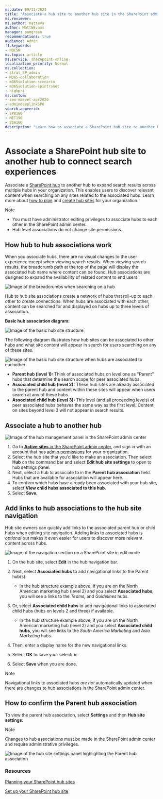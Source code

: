 ```yaml
---
ms.date: 09/11/2021
title: "Associate a hub site to another hub site in the SharePoint admin center"
ms.reviewer:
ms.author: matteva
author: MattEEvans
manager: pamgreen
recommendations: true
audience: Admin
f1.keywords:
- NOCSH
ms.topic: article
ms.service: sharepoint-online
localization_priority: Normal
ms.collection:
- Strat_SP_admin
- M365-collaboration
- m365solution-scenario
- m365solution-spintranet
- highpri
ms.custom:
- seo-marvel-apr2020
- admindeeplinkSPO
search.appverid:
- SPO160
- MET150
- BSA160
description: "Learn how to associate a SharePoint hub site to another hub site."
---
```


# Associate a SharePoint hub site to another hub to connect search experiences

Associate a [SharePoint hub](https://support.microsoft.com/office/what-is-a-sharepoint-hub-site-fe26ae84-14b7-45b6-a6d1-948b3966427f) to another hub to expand search results across multiple hubs in your organization. This enables users to discover relevant content when searching on any sites related to the associated hubs. Learn more about [how to plan](planning-hub-sites.md) and [create hub sites](create-hub-site.md) for your organization.

> [!NOTE]
>
> - You must have administrator editing privileges to associate hubs to each other in the SharePoint admin center.
> - Hub level associations do not change site permissions.

## How hub to hub associations work

When you associate hubs, there are no visual changes to the user experience except when viewing search results. When viewing search results, the breadcrumb path at the top of the page will display the associated hub name where content can be found. Hub associations are designed to expand the availability of related content to end users.

![Image of the breadcrumbs when searching on a hub](media/hub-creadcrumb.png)

Hub to hub site associations create a network of hubs that roll-up to each other to create connections. When hubs are associated with each other, content can be searched for and displayed on hubs up to three levels of association.

**Basic hub association diagram:**

![Image of the basic hub site structure](media/basic-hub-structure.png)

The following diagram illustrates how hub sites can be associated to other hubs and what site content will appear in search for users searching on any of these sites.

![Image of the basic hub site structure when hubs are associated to eachother](media/hub-structure-layered.png)

- **Parent hub (level 1):** Think of associated hubs on level one as "Parent" hubs that determine the search scope for peer associated hubs.
- **Associated child hub (level 2):** These hub sites are already associated to the parent hub and content within these sites will appear when users search at any of these hubs.
- **Associated child hub (level 3):** This level (and all proceeding levels) of peer associated hubs behaves the same way as the first level. Content on sites beyond level 3 will not appear in search results.

## Associate a hub to another hub

![Image of the hub management panel in the SharePoint admin center](media/hub-settings-admin-2.png)

1. Go to <a href="https://go.microsoft.com/fwlink/?linkid=2185220" target="_blank">**Active sites** in the SharePoint admin center</a>, and sign in with an account that has [admin permissions](./sharepoint-admin-role.md) for your organization.
2. Select the hub site that you'd like to make an association. Then select **Hub** on the command bar and select **Edit hub site settings** to open to hub settings panel.
3. Next, select a hub to associate to in the **Parent hub association** field. Hubs that are available for association will appear here.
4. To confirm which hubs have already been associated with your hub site, select **View child hubs associated to this hub**.
5. Select **Save**.

## Add links to hub associations to the hub site navigation
Hub site owners can quickly add links to the associated parent hub or child hubs when editing site navigation. Adding links to associated hubs is *optional* but makes it even easier for users to discover more relevant content across hubs.

![Image of the navigation section on a SharePoint site in edit mode](media/hub-nav-links.png)

1. On the hub site, select **Edit** in the hub navigation bar.
2. Next, select **Associated hubs** to add navigational links to the Parent hub(s).

    - In the hub structure example above, if you are on the North American marketing hub (level 2) and you select **Associated hubs**, you will see a links to the *Teams*, and *Guidelines* hubs.

3. Or, select **Associated child hubs** to add navigational links to associated child hubs (hubs on levels 2 and three) if available.

    - In the hub structure example above, if you are on the North American marketing hub (level 2) and you select **Associated child hubs**, you will see links to the *South America Marketing* and *Asia Marketing* hubs.

4. Then, enter a display name for the new navigational links.
5. Select **OK** to save your selection.
6. Select **Save** when you are done.

> [!NOTE]
> Navigational links to associated hubs *are not* automatically updated when there are changes to hub associations in the SharePoint admin center.

## How to confirm the Parent hub association

To view the parent hub association, select **Settings** and then **Hub site settings**.

> [!NOTE]
> Changes to hub associations must be made in the SharePoint admin center and require administrative privileges.

![Image of the hub site settings panel highlighting the Parent hub association](media/hub-setting-panel-2.png)

### Resources

[Planning your SharePoint hub sites](planning-hub-sites.md)
<br>

[Set up your SharePoint hub site](https://support.microsoft.com/office/set-up-your-sharepoint-hub-site-e2daed64-658c-4462-aeaf-7d1a92eba098)

